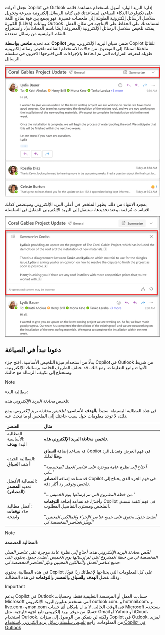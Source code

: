 
تجعل أدوات Copilot في Outlook إدارة البريد الوارد أسهل باستخدام مساعدة قائمة على تكنولوجيا الذكاء الصناعي لمساعدتك في كتابة الرسائل إلكترونية بسرعة وتحويل سلاسل الرسائل إلكترونية الطويلة إلى ملخصات قصيرة. فهو يجمع بين قوة نماذج اللغة الكبيرة (LLMs) وبيانات Outlook لمساعدتك على الحفاظ على الإنتاجية في مكان العمل. يمكنه تلخيص سلاسل الرسائل الإلكترونية (المعروفة أيضًا باسم المحادثات)، واستخراج النقاط الرئيسية من رسائل متعددة.

عند تحديد **ملخص بواسطة Copilot** ضمن سياق البريد الإلكتروني، يوفر Copilot تلقائيًا ملخصًا استنادًا إلى الموضوع. من حالات الاستخدام الشائعة تلخيص رسالة إلكترونية طويلة لمعرفة القرارات التي تم اتخاذها والإجراءات التي اقترحها الآخرون في سلسلة الرسائل.

![لقطة شاشة لتجربة الملخص بواسطة Copilot في Outlook.](../media/copilot-summarize-outlook.png)

بمجرد الانتهاء من ذلك، يظهر الملخص في أعلى البريد الإلكتروني وسيتضمن كذلك اقتباسات مُرقمة، وعند تحديدها، ستنتقل إلى البريد الإلكتروني المقابل في السلسلة.

![لقطة شاشة لنتائج الملخص بواسطة Copilot في Outlook.](../media/copilot-summarize-results-outlook.png)

## دعونا نبدأ في الصياغة

بدلًا من استخدام ميزة التلخيص الأساسية، افتح جزء Copilot في Outlook من شريط الأدوات واتبع التعليمات. ومع ذلك، قد تختلف الظروف الخاصة برسالتك الإلكترونية، وستحتاج إلى تكييف الرسالة مع حالتك.

> [!NOTE]
> مطالبة البدء:
>
> _تلخيص محادثة البريد الإلكتروني هذه._

في هذه المطالبة البسيطة، ستبدأ **بالهدف** الأساسي: _لتلخيص محادثة بريد إلكتروني._ ومع ذلك، لا توجد معلومات حول سبب حاجتك إلى الملخص أو ما تبحث عنه.

| العنصر | مثال |
| :------ | :------- |
| المطالبة الأساسية: <br>البدء **بهدف** | **تلخيص محادثة البريد الإلكتروني هذه.** |
| المطالبة الجيدة: <br>أضف **السياق** | قد يساعد إضافة **السياق** Copilot في فهم الغرض وتعديل الرد وفقًا لذلك.<br><br>"_أحتاج إلى نظرة عامة موجزة على عناصر العمل المخصصة لي..._" |
| المطالبة الأفضل: <br>تحديد **المصدر (المصادر)** | قد تساعد إضافة **المصادر** Copilot في فهم الجزء الذي يحتاج إلى تلخيص وتوفير رد أكثر دقة.<br><br>"_...من خطة المشروع التي تم إرسالها يوم الخميس._" |
| أفضل مطالبة: <br>حدّد **توقعات** واضحة | وأخيرًا، قد تساعد إضافة **التوقعات** Copilot في فهم كيفية تنسيق الملخص ومستوى التفاصيل المطلوب.<br><br>"_أنشئ جدول يحتوي على جميع عناصر الإجراء والمالكين المعينين وميّز العناصر المخصصة لي._" |

> [!NOTE]
> **المطالبة المصممة**:
>
> _لخّص محادثة البريد الإلكتروني هذه. أحتاج إلى نظرة عامة موجزة على عناصر العمل المخصصة لي من خطة المشروع التي تم إرسالها يوم الخميس. أنشئ جدول يحتوي على جميع عناصر العمل والمالكين المعينين وميّز العناصر المخصصة لي._

في هذه المطالبة، يحتوي Copilot على كل المعلومات التي يحتاجها لإعطائك ردًا قويًا، وذلك بفضل **الهدف** و**السياق** و**المصدر** و**التوقعات** في هذه المطالبة. 

> [!IMPORTANT]
> يدعم Copilot في Outlook حسابات العمل أو المؤسسة التعليمية فقط، وحسابات Microsoft التي تستخدم عناوين البريد الإلكتروني outlook.com، و hotmail.com، و live.com، و msn.com في الوقت الحالي. لا يزال بإمكان أي حساب Microsoft يستخدم حسابًا من موفر بريد إلكتروني تابع لجهة خارجية، مثل Gmail أو Yahoo أو iCloud، استخدام Outlook، ولكنه لن يتمكن من الوصول إلى ميزات Copilot في Outlook. لمزيد من المعلومات، راجع [تلخيص سلسلة رسائل بريد إلكتروني باستخدام Copilot في Outlook](https://support.microsoft.com/office/summarize-an-email-thread-with-copilot-in-outlook-a79873f2-396b-46dc-b852-7fe5947ab640)